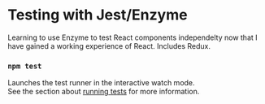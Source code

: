 # Testing with Jest/Enzyme
Learning to use Enzyme to test React components independelty now that I have gained a working experience of React. Includes Redux.
 

### `npm test`

Launches the test runner in the interactive watch mode.<br />
See the section about [running tests](https://facebook.github.io/create-react-app/docs/running-tests) for more information.
